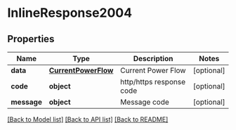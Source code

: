 # InlineResponse2004

## Properties
Name | Type | Description | Notes
------------ | ------------- | ------------- | -------------
**data** | [**CurrentPowerFlow**](CurrentPowerFlow.md) | Current Power Flow | [optional] 
**code** | **object** | http/https response code | [optional] 
**message** | **object** | Message code | [optional] 

[[Back to Model list]](../README.md#documentation-for-models) [[Back to API list]](../README.md#documentation-for-api-endpoints) [[Back to README]](../README.md)

